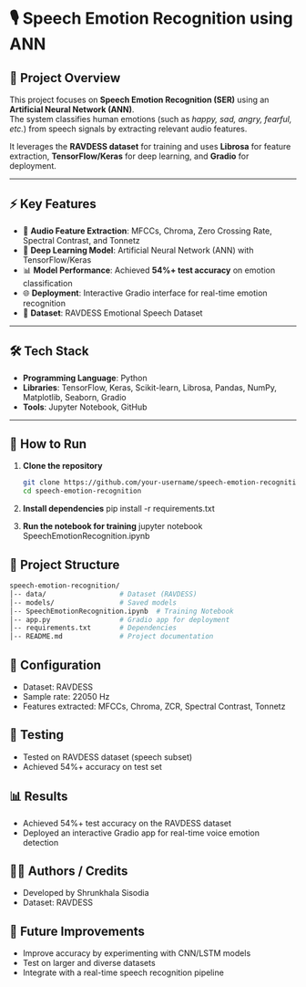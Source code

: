 # 🎙️ Speech Emotion Recognition using ANN  

## 📌 Project Overview  
This project focuses on **Speech Emotion Recognition (SER)** using an **Artificial Neural Network (ANN)**.  
The system classifies human emotions (such as *happy, sad, angry, fearful, etc.*) from speech signals by extracting relevant audio features.  

It leverages the **RAVDESS dataset** for training and uses **Librosa** for feature extraction, **TensorFlow/Keras** for deep learning, and **Gradio** for deployment.  

---

## ⚡ Key Features  
- 🎵 **Audio Feature Extraction**: MFCCs, Chroma, Zero Crossing Rate, Spectral Contrast, and Tonnetz  
- 🧠 **Deep Learning Model**: Artificial Neural Network (ANN) with TensorFlow/Keras  
- 📊 **Model Performance**: Achieved **54%+ test accuracy** on emotion classification  
- 🌐 **Deployment**: Interactive Gradio interface for real-time emotion recognition  
- 📂 **Dataset**: RAVDESS Emotional Speech Dataset  

---

## 🛠️ Tech Stack  
- **Programming Language**: Python  
- **Libraries**: TensorFlow, Keras, Scikit-learn, Librosa, Pandas, NumPy, Matplotlib, Seaborn, Gradio  
- **Tools**: Jupyter Notebook, GitHub  

---

## 🚀 How to Run  

1. **Clone the repository**  
   ```bash
   git clone https://github.com/your-username/speech-emotion-recognition.git
   cd speech-emotion-recognition

2. **Install dependencies** 
    pip install -r requirements.txt

3. **Run the notebook for training** 
    jupyter notebook SpeechEmotionRecognition.ipynb


## 📂 Project Structure
 ```bash
speech-emotion-recognition/
│-- data/                  # Dataset (RAVDESS)
│-- models/                # Saved models
│-- SpeechEmotionRecognition.ipynb  # Training Notebook
│-- app.py                 # Gradio app for deployment
│-- requirements.txt       # Dependencies
│-- README.md              # Project documentation
 ```

## 🔧 Configuration

- Dataset: RAVDESS
- Sample rate: 22050 Hz
- Features extracted: MFCCs, Chroma, ZCR, Spectral Contrast, Tonnetz

## 🧪 Testing

- Tested on RAVDESS dataset (speech subset)
- Achieved 54%+ accuracy on test set

## 📊 Results

- Achieved 54%+ test accuracy on the RAVDESS dataset
- Deployed an interactive Gradio app for real-time voice emotion detection

## 👨‍💻 Authors / Credits

- Developed by Shrunkhala Sisodia 
- Dataset: RAVDESS

## 📌 Future Improvements

- Improve accuracy by experimenting with CNN/LSTM models
- Test on larger and diverse datasets
- Integrate with a real-time speech recognition pipeline 

